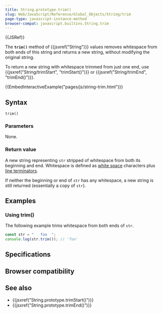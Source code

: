 ```yaml
---
title: String.prototype.trim()
slug: Web/JavaScript/Reference/Global_Objects/String/trim
page-type: javascript-instance-method
browser-compat: javascript.builtins.String.trim
---
```


{{JSRef}}

The **`trim()`** method of {{jsxref("String")}} values removes whitespace from both ends of this string and returns a new string, without modifying the original string.

To return a new string with whitespace trimmed from just one end, use {{jsxref("String/trimStart", "trimStart()")}} or {{jsxref("String/trimEnd", "trimEnd()")}}.

{{EmbedInteractiveExample("pages/js/string-trim.html")}}

## Syntax

```js-nolint
trim()
```

### Parameters

None.

### Return value

A new string representing `str` stripped of whitespace from both its beginning and end. Whitespace is defined as [white space](/Web/JavaScript/Reference/Lexical_grammar#white_space) characters plus [line terminators](/Web/JavaScript/Reference/Lexical_grammar#line_terminators).

If neither the beginning or end of `str` has any whitespace, a new string is still returned (essentially a copy of `str`).

## Examples

### Using trim()

The following example trims whitespace from both ends of `str`.

```js
const str = "   foo  ";
console.log(str.trim()); // 'foo'
```

## Specifications



## Browser compatibility



## See also

- {{jsxref("String.prototype.trimStart()")}}
- {{jsxref("String.prototype.trimEnd()")}}
